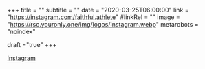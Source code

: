 +++
title = ""
subtitle = ""
date = "2020-03-25T06:00:00"
link = "https://instagram.com/faithful.athlete"
#linkRel = ""
image = "https://rsc.youronly.one/img/logos/Instagram.webp"
metarobots = "noindex"

draft ="true"
+++

<a href="https://instagram.com/faithful.athlete" rel="me noopener external nofollow" referrerpolicy="strict-origin-when-cross-origin">Instagram</a>
